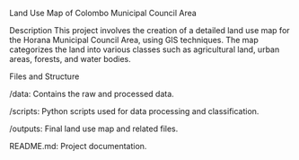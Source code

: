 Land Use Map of Colombo Municipal Council Area

Description This project involves the creation of a detailed land use map for the Horana Municipal Council Area, using GIS techniques. The map categorizes the land into various classes such as agricultural land, urban areas, forests, and water bodies.


Files and Structure

/data: Contains the raw and processed data.

/scripts: Python scripts used for data processing and classification.

/outputs: Final land use map and related files.

README.md: Project documentation.
